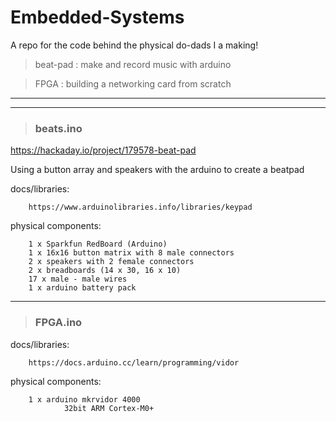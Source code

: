 # Embedded-Systems

A repo for the code behind the physical do-dads I a making!

> beat-pad : make and record music with arduino

> FPGA : building a networking card from scratch

----------
----------

> ### beats.ino

https://hackaday.io/project/179578-beat-pad

Using a button array and speakers with the arduino to create a beatpad

docs/libraries:

        https://www.arduinolibraries.info/libraries/keypad
        
physical components:
        
        1 x Sparkfun RedBoard (Arduino) 
        1 x 16x16 button matrix with 8 male connectors
        2 x speakers with 2 female connectors
        2 x breadboards (14 x 30, 16 x 10)
        17 x male - male wires
        1 x arduino battery pack
        
----------

> ### FPGA.ino

docs/libraries:

        https://docs.arduino.cc/learn/programming/vidor

physical components:

        1 x arduino mkrvidor 4000
                32bit ARM Cortex-M0+
